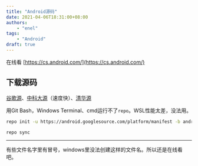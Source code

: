 ```yaml
---
title: "Android源码"
date: 2021-04-06T18:31:00+08:00
authors:
    - "enel"
tags:
    - "Android"
draft: true
---
```


在线看 [https://cs.android.com/](https://cs.android.com/)

## 下载源码

[谷歌源](https://source.android.com/setup/build/downloading)、[中科大源](https://mirrors.ustc.edu.cn/help/aosp.html)（速度快）、[清华源](https://mirrors.tuna.tsinghua.edu.cn/help/AOSP/)

用Git Bash，Windows Terminal、cmd运行不了`repo`。WSL性能太差，没法用。

``` bash
repo init -u https://android.googlesource.com/platform/manifest -b android-security-8.1.0_r86
```

``` bash
repo sync
```

---

有些文件名字里有冒号，windows里没法创建这样的文件名。所以还是在线看吧。
